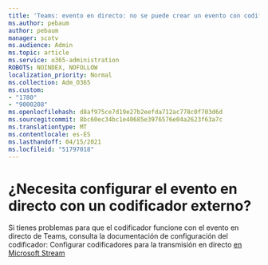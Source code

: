 ```yaml
---
title: 'Teams: evento en directo: no se puede crear un evento con codificador externo'
ms.author: pebaum
author: pebaum
manager: scotv
ms.audience: Admin
ms.topic: article
ms.service: o365-administration
ROBOTS: NOINDEX, NOFOLLOW
localization_priority: Normal
ms.collection: Adm_O365
ms.custom:
- "1780"
- "9000208"
ms.openlocfilehash: d8af975ce7d19e27b2eefda712ac778c0f703d6d
ms.sourcegitcommit: 8bc60ec34bc1e40685e3976576e04a2623f63a7c
ms.translationtype: MT
ms.contentlocale: es-ES
ms.lasthandoff: 04/15/2021
ms.locfileid: "51797018"
---
```

# <a name="need-to-configure-your-live-event-with-an-external-encoder"></a>¿Necesita configurar el evento en directo con un codificador externo?

Si tienes problemas para que el codificador funcione con el evento en directo de Teams, consulta la documentación de configuración del codificador: Configurar codificadores para la transmisión en directo [en Microsoft Stream](https://docs.microsoft.com/stream/live-encoder-setup)